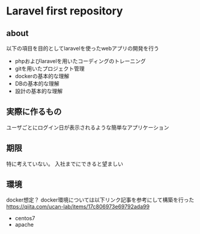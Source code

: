# Laravel first repository

## about
以下の項目を目的としてlaravelを使ったwebアプリの開発を行う
* phpおよびlaravelを用いたコーディングのトレーニング
* gitを用いたプロジェクト管理
* dockerの基本的な理解
* DBの基本的な理解
* 設計の基本的な理解

## 実際に作るもの
ユーザごとにログイン日が表示されるような簡単なアプリケーション

## 期限
特に考えていない。
入社までにできると望ましい


## 環境
docker想定？
docker環境については以下リンク記事を参考にして構築を行った
https://qiita.com/ucan-lab/items/17c806973e69792ada99
* centos7
* apache
